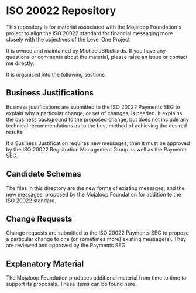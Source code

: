 # ISO 20022 Repository #

This repository is for material associated with the Mojaloop Foundation's project to align the ISO 20022 standard for financial messaging more closely with the objectives of the Level One Project

It is owned and maintained by MichaelJBRichards. If you have any questions or comments about the material, please raise an issue or contact me directly.

It is organised into the following sections

## Business Justifications ##

Business justifications are submitted to the ISO 20022 Payments SEG to explain why a particular change, or set of changes, is needed. It explains the business background to the proposed change, but does not include any technical recommendations as to the best method of achieving the desired results.

If a Business Justification requires new messages, then it must be approved by the ISO 20022 Registration Management Group as well as the Payments SEG.

## Candidate Schemas ##

The files in this directory are the new forms of existing messages, and the new messages, proposed by the Mojaloop Foundation for addition to the ISO 20022 standard.

## Change Requests ##

Change requests are submitted to the ISO 20022 Payments SEG to propose a particular change to one (or sometimes more) existing message(s). They are reviewed and approved by the Payments SEG.

## Explanatory Material ##

The Mojaloop Foundation produces additional material from time to time to support its proposals. These items can be found here.

